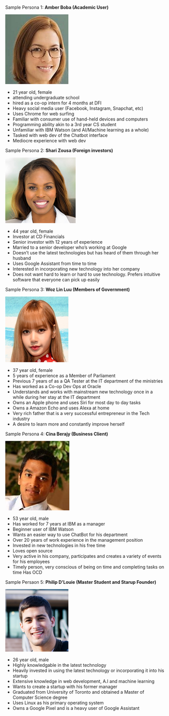 Sample Persona 1:
**Amber Boba (Academic User)**

![AmberBoba](/assets/phase1/personas/AmberBoba.png)

- 21 year old, female
- attending undergraduate school
- hired as a co-op intern for 4 months at DFI
- Heavy social media user (Facebook, Instagram, Snapchat, etc)
- Uses Chrome for web surfing
- Familiar with consumer use of hand-held devices and computers
- Programming ability akin to a 3rd year CS student
- Unfamiliar with IBM Watson (and AI/Machine learning as a whole)
- Tasked with web dev of the Chatbot interface
- Mediocre experience with web dev

Sample Persona 2:
**Shari Zousa (Foreign investors)**

![ShariZousa](/assets/phase1/personas/ShariZousa.png)

- 44 year old, female
- Investor at CD Financials
- Senior investor with 12 years of experience
- Married to a senior developer who’s working at Google 
- Doesn’t use the latest technologies but has heard of them through her husband
- Uses Google Assistant from time to time
- Interested in incorporating new technology into her company
- Does not want hard to learn or hard to use technology. Prefers intuitive software that everyone can pick up easily

Sample Persona 3:
**Woz Lin Luu (Members of Government)**

![WozLinLuu](/assets/phase1/personas/WozLinLuu.png)

- 37 year old, female
- 5 years of experience as a Member of Parliament
- Previous 7 years of as a QA Tester at the IT department of the ministries
- Has worked as a Co-op Dev Ops at Oracle
- Understands and works with mainstream new technology once in a while during her stay at the IT department
- Owns an Apple phone and uses Siri for most day to day tasks
- Owns a Amazon Echo and uses Alexa at home
- Very rich father that is a very successful entrepreneur in the Tech industry
- A desire to learn more and constantly improve herself

Sample Persona 4:
**Cina Berajy (Business Client)**

![CinaBerajy](/assets/phase1/personas/CinaBerajy.png)

- 53 year old, male
- Has worked for 7 years at IBM as a manager
- Beginner user of IBM Watson
- Wants an easier way to use ChatBot for his department
- Over 20 years of work experience in the management position 
- Invested in new technologies in his free time
- Loves open source 
- Very active in his company, participates and creates a variety of events for his employees
- Timely person, very conscious of being on time and completing tasks on time
Has OCD

Sample Persaon 5:
**Philip D'Louie (Master Student and Starup Founder)**

![PhilipD'Louie](/assets/phase1/personas/PhilipDLouie.png)

- 26 year old, male
- Highly knowledgable in the latest technology 
- Heavily invested in using the latest technology or incorporating it into his startup
- Extensive knowledge in web development, A.I and machine learning
- Wants to create a startup with his former manager
- Graduated from University of Toronto and obtained a Master of Computer Science degree
- Uses Linux as his primary operating system
- Owns a Google Pixel and is a heavy user of Google Assistant
